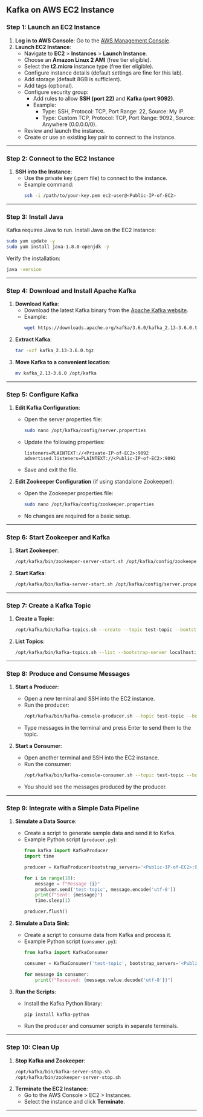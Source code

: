 
## **Kafka on AWS EC2 Instance**

### **Step 1: Launch an EC2 Instance**
1. **Log in to AWS Console**: Go to the [AWS Management Console](https://aws.amazon.com/console/).
2. **Launch EC2 Instance**:
   - Navigate to **EC2** > **Instances** > **Launch Instance**.
   - Choose an **Amazon Linux 2 AMI** (free tier eligible).
   - Select the **t2.micro** instance type (free tier eligible).
   - Configure instance details (default settings are fine for this lab).
   - Add storage (default 8GB is sufficient).
   - Add tags (optional).
   - Configure security group:
     - Add rules to allow **SSH (port 22)** and **Kafka (port 9092)**.
     - Example:
       - Type: SSH, Protocol: TCP, Port Range: 22, Source: My IP.
       - Type: Custom TCP, Protocol: TCP, Port Range: 9092, Source: Anywhere (0.0.0.0/0).
   - Review and launch the instance.
   - Create or use an existing key pair to connect to the instance.

---

### **Step 2: Connect to the EC2 Instance**
1. **SSH into the Instance**:
   - Use the private key (.pem file) to connect to the instance.
   - Example command:
     ```bash
     ssh -i /path/to/your-key.pem ec2-user@<Public-IP-of-EC2>
     ```

---

### **Step 3: Install Java**
Kafka requires Java to run. Install Java on the EC2 instance:
```bash
sudo yum update -y
sudo yum install java-1.8.0-openjdk -y
```
Verify the installation:
```bash
java -version
```

---

### **Step 4: Download and Install Apache Kafka**
1. **Download Kafka**:
   - Download the latest Kafka binary from the [Apache Kafka website](https://kafka.apache.org/downloads).
   - Example:
     ```bash
     wget https://downloads.apache.org/kafka/3.6.0/kafka_2.13-3.6.0.tgz
     ```
2. **Extract Kafka**:
   ```bash
   tar -xzf kafka_2.13-3.6.0.tgz
   ```
3. **Move Kafka to a convenient location**:
   ```bash
   mv kafka_2.13-3.6.0 /opt/kafka
   ```

---

### **Step 5: Configure Kafka**
1. **Edit Kafka Configuration**:
   - Open the server properties file:
     ```bash
     sudo nano /opt/kafka/config/server.properties
     ```
   - Update the following properties:
     ```properties
     listeners=PLAINTEXT://<Private-IP-of-EC2>:9092
     advertised.listeners=PLAINTEXT://<Public-IP-of-EC2>:9092
     ```
   - Save and exit the file.

2. **Edit Zookeeper Configuration** (if using standalone Zookeeper):
   - Open the Zookeeper properties file:
     ```bash
     sudo nano /opt/kafka/config/zookeeper.properties
     ```
   - No changes are required for a basic setup.

---

### **Step 6: Start Zookeeper and Kafka**
1. **Start Zookeeper**:
   ```bash
   /opt/kafka/bin/zookeeper-server-start.sh /opt/kafka/config/zookeeper.properties &
   ```
2. **Start Kafka**:
   ```bash
   /opt/kafka/bin/kafka-server-start.sh /opt/kafka/config/server.properties &
   ```

---

### **Step 7: Create a Kafka Topic**
1. **Create a Topic**:
   ```bash
   /opt/kafka/bin/kafka-topics.sh --create --topic test-topic --bootstrap-server localhost:9092 --partitions 1 --replication-factor 1
   ```
2. **List Topics**:
   ```bash
   /opt/kafka/bin/kafka-topics.sh --list --bootstrap-server localhost:9092
   ```

---

### **Step 8: Produce and Consume Messages**
1. **Start a Producer**:
   - Open a new terminal and SSH into the EC2 instance.
   - Run the producer:
     ```bash
     /opt/kafka/bin/kafka-console-producer.sh --topic test-topic --bootstrap-server localhost:9092
     ```
   - Type messages in the terminal and press Enter to send them to the topic.

2. **Start a Consumer**:
   - Open another terminal and SSH into the EC2 instance.
   - Run the consumer:
     ```bash
     /opt/kafka/bin/kafka-console-consumer.sh --topic test-topic --bootstrap-server localhost:9092 --from-beginning
     ```
   - You should see the messages produced by the producer.

---

### **Step 9: Integrate with a Simple Data Pipeline**
1. **Simulate a Data Source**:
   - Create a script to generate sample data and send it to Kafka.
   - Example Python script (`producer.py`):
     ```python
     from kafka import KafkaProducer
     import time

     producer = KafkaProducer(bootstrap_servers='<Public-IP-of-EC2>:9092')

     for i in range(10):
         message = f"Message {i}"
         producer.send('test-topic', message.encode('utf-8'))
         print(f"Sent: {message}")
         time.sleep(1)

     producer.flush()
     ```

2. **Simulate a Data Sink**:
   - Create a script to consume data from Kafka and process it.
   - Example Python script (`consumer.py`):
     ```python
     from kafka import KafkaConsumer

     consumer = KafkaConsumer('test-topic', bootstrap_servers='<Public-IP-of-EC2>:9092')

     for message in consumer:
         print(f"Received: {message.value.decode('utf-8')}")
     ```

3. **Run the Scripts**:
   - Install the Kafka Python library:
     ```bash
     pip install kafka-python
     ```
   - Run the producer and consumer scripts in separate terminals.

---

### **Step 10: Clean Up**
1. **Stop Kafka and Zookeeper**:
   ```bash
   /opt/kafka/bin/kafka-server-stop.sh
   /opt/kafka/bin/zookeeper-server-stop.sh
   ```
2. **Terminate the EC2 Instance**:
   - Go to the AWS Console > EC2 > Instances.
   - Select the instance and click **Terminate**.

---
